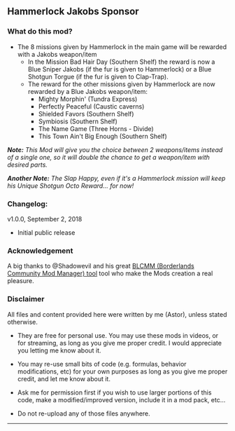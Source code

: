 ## Hammerlock Jakobs Sponsor

### What do this mod?

- The 8 missions given by Hammerlock in the main game will be rewarded with a Jakobs weapon/item
  - In the Mission Bad Hair Day (Southern Shelf) the reward is now a Blue Sniper Jakobs (if the fur is given to Hammerlock) or a Blue Shotgun Torgue (if the fur is given to Clap-Trap).
  - The reward for the other missions given by Hammerlock are now rewarded by a Blue Jakobs weapon/item:   
    - Mighty Morphin' (Tundra Express)
    - Perfectly Peaceful (Caustic caverns)   
    - Shielded Favors (Southern Shelf)	  
    - Symbiosis (Southern Shelf)	  
    - The Name Game (Three Horns - Divide)	  
    - This Town Ain't Big Enough (Southern Shelf)
	
_**Note:** This Mod will give you the choice between 2 weapons/items instead of a single one, so it will double the chance to get a weapon/item with desired parts._	

_**Another Note:** The Slap Happy, even if it's a Hammerlock mission will keep his Unique Shotgun Octo Reward... for now!_

### Changelog:

v1.0.0, September 2, 2018
 - Initial public release

### Acknowledgement

A big thanks to @Shadowevil and his great [BLCMM (Borderlands Community Mod Manager) tool](https://github.com/BLCM/BLCMods/wiki/Borderlands-Community-Mod-Manager) tool who make the Mods creation a real pleasure. 

### Disclaimer

All files and content provided here were written by me (Astor), unless stated otherwise.

- They are free for personal use. You may use these mods in videos, or for streaming, as long as you give me proper credit. I would appreciate you letting me know about it.

- You may re-use small bits of code (e.g. formulas, behavior modifications, etc) for your own purposes as long as you give me proper credit, and let me know about it. 

- Ask me for permission first if you wish to use larger portions of this code, make a modified/improved version, include it in a mod pack, etc...

- Do not re-upload any of those files anywhere.

* * * * *
